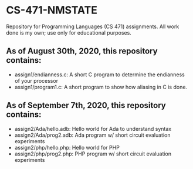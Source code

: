# CS-471-NMSTATE
Repository for Programming Languages (CS 471) assignments. All work done is my own; use only for educational purposes.

## As of August 30th, 2020, this repository contains:
* assign1/endianness.c: A short C program to determine the endianness of your processor
* assign1/program1.c: A short program to show how aliasing in C is done.

## As of September 7th, 2020, this repository contains:
* assign2/Ada/hello.adb: Hello world for Ada to understand syntax
* assign2/Ada/prog2.adb: Ada program w/ short circuit evaluation experiments
* assign2/php/hello.php: Hello world for PHP
* assign2/php/prog2.php: PHP program w/ short circuit evaluation experiments
